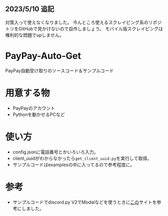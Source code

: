 ## 2023/5/10 追記
対策入って使えなくなりました。
今んところ使えるスクレイピング系のリポジトリをGitHubで見かけないので自作しましょう。
モバイル版スクレイピングは権利的な問題でupしません。

# PayPay-Auto-Get
PayPay自動受け取りのソースコード＆サンプルコード

# 用意する物
- PayPayのアカウント
- Pythonを動かせるPCなど

# 使い方
- config.jsonに電話番号とかいろいろ入力。
- client_uuidがわからなかったら`get_client_uuid.py`を実行して取得。
- サンプルコードはexamplesの中に入ってるので参考程度に。

# 参考
- サンプルコードでdiscord.py V2でModalなどを使うときに<a href="https://qiita.com/YutoYuto990/items/1cc73811026c4e91b6bf">この</a>サイトを参考にしました。
